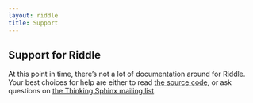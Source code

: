 ```yaml
---
layout: riddle
title: Support
---
```



Support for Riddle
------------------

At this point in time, there’s not a lot of documentation around for
Riddle. Your best choices for help are either to read [the source
code](http://github.com/pat/riddle), or ask questions on [the Thinking
Sphinx mailing list](http://groups.google.com/group/thinking-sphinx).
